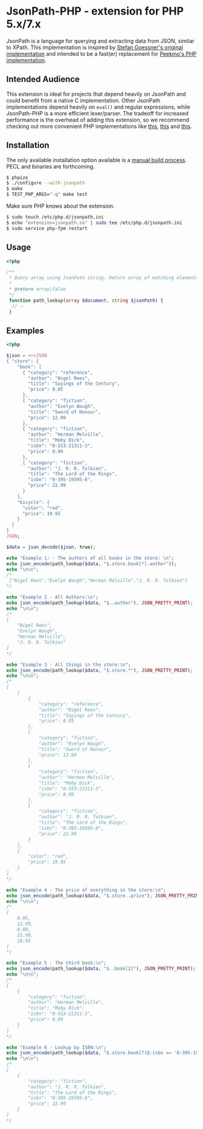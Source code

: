 # JsonPath-PHP - extension for PHP 5.x/7.x

JsonPath is a language for querying and extracting data from JSON, similar to 
XPath. This implementation is inspired by [Stefan Goessner's original implementation](http://goessner.net/articles/JsonPath/) 
and intended to be a fast(er) replacement for [Peekmo's PHP implementation](https://github.com/Peekmo/JsonPath).

## Intended Audience

This extension is ideal for projects that depend heavily on JsonPath and could benefit from a native C implementation. Other 
JsonPath implementations depend heavily on `eval()` and regular expressions, while JsonPath-PHP is a more efficient lexer/parser.
The tradeoff for increased performance is the overhead of adding this extension, so we recommend checking out more convenient
PHP implementations like [this](https://github.com/Peekmo/JsonPath), [this](https://github.com/FlowCommunications/JSONPath)
and [this](https://github.com/Skyscanner/JsonPath-PHP).

## Installation

The only available installation option available is a [manual build process](http://php.net/manual/en/install.pecl.phpize.php). PECL and
binaries are forthcoming.

```bash
$ phpize
$ ./configure --with-jsonpath
$ make
$ TEST_PHP_ARGS="-q" make test
```

Make sure PHP knows about the extension.

```bash
$ sudo touch /etc/php.d/jsonpath.ini
$ echo "extension=jsonpath.so" | sudo tee /etc/php.d/jsonpath.ini
$ sudo service php-fpm restart
```

## Usage

```php
<?php

/**
 * Query array using JsonPath string. Return array of matching elements or false if nothing was found.
 * 
 * @return array|false
 */
 function path_lookup(array $document, string $jsonPath) {
  // -- 
 }
```

## Examples

```php
<?php

$json = <<<JSON
{ "store": {
    "book": [ 
      { "category": "reference",
        "author": "Nigel Rees",
        "title": "Sayings of the Century",
        "price": 8.95
      },
      { "category": "fiction",
        "author": "Evelyn Waugh",
        "title": "Sword of Honour",
        "price": 12.99
      },
      { "category": "fiction",
        "author": "Herman Melville",
        "title": "Moby Dick",
        "isbn": "0-553-21311-3",
        "price": 8.99
      },
      { "category": "fiction",
        "author": "J. R. R. Tolkien",
        "title": "The Lord of the Rings",
        "isbn": "0-395-19395-8",
        "price": 22.99
      }
    ],
    "bicycle": {
      "color": "red",
      "price": 19.95
    }
  }
}
JSON;

$data = json_decode($json, true);

echo "Example 1: - The authors of all books in the store: \n";
echo json_encode(path_lookup($data, "$.store.book[*].author"));
echo "\n\n";
/*
 ["Nigel Rees","Evelyn Waugh","Herman Melville","J. R. R. Tolkien"]
*/

echo "Example 2 - All Authors:\n";
echo json_encode(path_lookup($data, "$..author"), JSON_PRETTY_PRINT);
echo "\n\n";
/*
[
    "Nigel Rees",
    "Evelyn Waugh",
    "Herman Melville",
    "J. R. R. Tolkien"
]
*/

echo "Example 3 - All things in the store:\n";
echo json_encode(path_lookup($data, "$.store.*"), JSON_PRETTY_PRINT);
echo "\n\n";
/*
[
    [
        {
            "category": "reference",
            "author": "Nigel Rees",
            "title": "Sayings of the Century",
            "price": 8.95
        },
        {
            "category": "fiction",
            "author": "Evelyn Waugh",
            "title": "Sword of Honour",
            "price": 12.99
        },
        {
            "category": "fiction",
            "author": "Herman Melville",
            "title": "Moby Dick",
            "isbn": "0-553-21311-3",
            "price": 8.99
        },
        {
            "category": "fiction",
            "author": "J. R. R. Tolkien",
            "title": "The Lord of the Rings",
            "isbn": "0-395-19395-8",
            "price": 22.99
        }
    ],
    {
        "color": "red",
        "price": 19.95
    }
]
*/

echo "Example 4 - The price of everything in the store:\n";
echo json_encode(path_lookup($data, "$.store..price"), JSON_PRETTY_PRINT);
echo "\n\n";
/*
[
    8.95,
    12.99,
    8.99,
    22.99,
    19.95
]
*/

echo "Example 5 - The third book:\n";
echo json_encode(path_lookup($data, "$..book[2]"), JSON_PRETTY_PRINT);
echo "\n\n";
/*
[
    {
        "category": "fiction",
        "author": "Herman Melville",
        "title": "Moby Dick",
        "isbn": "0-553-21311-3",
        "price": 8.99
    }
]
*/

echo "Example 6 - Lookup by ISBN:\n";
echo json_encode(path_lookup($data, "$.store.book[?(@.isbn == '0-395-19395-8')]"), JSON_PRETTY_PRINT);
echo "\n\n";
/*
[
    {
        "category": "fiction",
        "author": "J. R. R. Tolkien",
        "title": "The Lord of the Rings",
        "isbn": "0-395-19395-8",
        "price": 22.99
    }
]
*/
```
